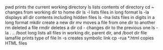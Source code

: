 pwd prints the current working directory
ls lists contents of directory
cd ~ changes from working dir to home dir
ls -l lists files in long format
ls -la displays all dir contents including hidden files
ls -lna lists files in digits in a long format
mkdir create a new dir
mv moves a file from one dir to another
rm deleted a file
rmdir deletes a dir
cd - changes dir to the previous one
ls -la . .. /boot long lists all files in working dir, parent dir, and /boot dir
file iamafile prints type of file
ln -s creates symbolic link
cp -rua *.html copies HTML files
